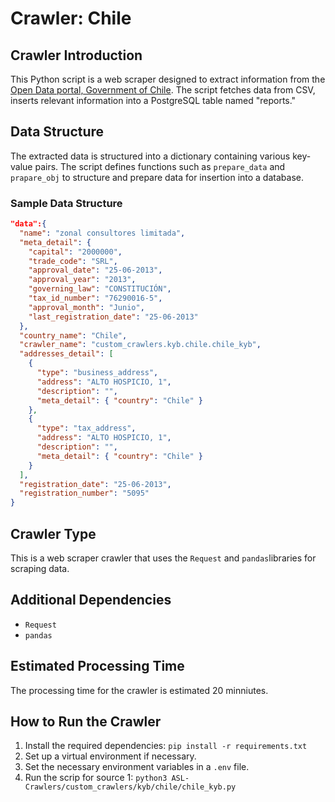 # Crawler: Chile

## Crawler Introduction
This Python script is a web scraper designed to extract information from the [Open Data portal, Government of Chile](https://datos.gob.cl/km/dataset/registro-de-empresas-y-sociedades). The script fetches data from CSV, inserts relevant information into a PostgreSQL table named "reports."

## Data Structure
The extracted data is structured into a dictionary containing various key-value pairs. The script defines functions such as `prepare_data` and `prapare_obj` to structure and prepare data for insertion into a database.

### Sample Data Structure
```json
"data":{
  "name": "zonal consultores limitada",
  "meta_detail": {
    "capital": "2000000",
    "trade_code": "SRL",
    "approval_date": "25-06-2013",
    "approval_year": "2013",
    "governing_law": "CONSTITUCIÓN",
    "tax_id_number": "76290016-5",
    "approval_month": "Junio",
    "last_registration_date": "25-06-2013"
  },
  "country_name": "Chile",
  "crawler_name": "custom_crawlers.kyb.chile.chile_kyb",
  "addresses_detail": [
    {
      "type": "business_address",
      "address": "ALTO HOSPICIO, 1",
      "description": "",
      "meta_detail": { "country": "Chile" }
    },
    {
      "type": "tax_address",
      "address": "ALTO HOSPICIO, 1",
      "description": "",
      "meta_detail": { "country": "Chile" }
    }
  ],
  "registration_date": "25-06-2013",
  "registration_number": "5095"
}
```

## Crawler Type
This is a web scraper crawler that uses the `Request` and `pandas`libraries for scraping data.

## Additional Dependencies
- `Request`
- `pandas`


## Estimated Processing Time
The processing time for the crawler is estimated 20 minniutes.

## How to Run the Crawler
1. Install the required dependencies: `pip install -r requirements.txt` 
2. Set up a virtual environment if necessary.
3. Set the necessary environment variables in a `.env` file.
4. Run the scrip for source 1: `python3 ASL-Crawlers/custom_crawlers/kyb/chile/chile_kyb.py`
